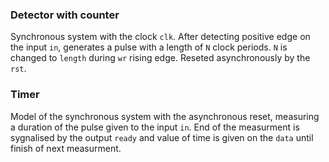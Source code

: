 ### Detector with counter

Synchronous system with the clock `clk`. After detecting positive edge on the input `in`, generates a pulse with a length of `N` clock periods. `N` is changed to `length` during `wr` rising edge. Reseted asynchronously by the `rst`.

### Timer

Model of the synchronous system with the asynchronous reset, measuring a duration of the pulse given to the input `in`. End of the measurment is sygnalised by the output `ready` and value of time is given on the `data` until finish of next measurment.

